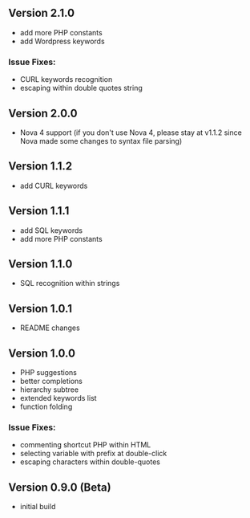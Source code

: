 ## Version 2.1.0

- add more PHP constants
- add Wordpress keywords

### Issue Fixes:

- CURL keywords recognition
- escaping within double quotes string

## Version 2.0.0

- Nova 4 support 
(if you don't use Nova 4, please stay at v1.1.2 since Nova made some changes to syntax file parsing)

## Version 1.1.2

- add CURL keywords

## Version 1.1.1

- add SQL keywords
- add more PHP constants

## Version 1.1.0

- SQL recognition within strings

## Version 1.0.1

- README changes

## Version 1.0.0 

- PHP suggestions
- better completions
- hierarchy subtree
- extended keywords list
- function folding

### Issue Fixes:

- commenting shortcut PHP within HTML 
- selecting variable with prefix at double-click
- escaping characters within double-quotes

## Version 0.9.0 (Beta)

- initial build